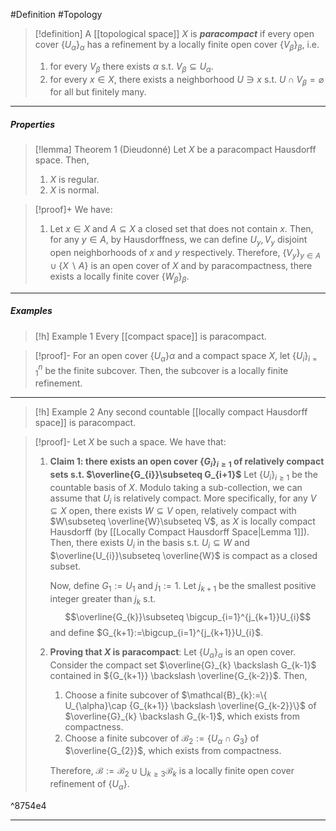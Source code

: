 #Definition #Topology 

> [!definition]
> A [[topological space]] $X$ is ***paracompact*** if every open cover $\{ U_{\alpha} \}_{\alpha}$ has a refinement by a locally finite open cover $\{ V_{\beta} \}_{\beta}$, i.e.
> 1. for every $V_{\beta}$ there exists $\alpha$ s.t. $V_{\beta}\subseteq U_{\alpha}$.
> 2. for every $x\in X$, there exists a neighborhood $U\ni x$ s.t. $U\cap V_{\beta}=\varnothing$ for all but finitely many.
---
##### Properties
> [!lemma] Theorem 1 (Dieudonné)
> Let $X$ be a paracompact Hausdorff space. Then,
> 1. $X$ is regular. 
> 2. $X$ is normal.

> [!proof]+
> We have:
> 1. Let $x\in X$ and $A\subseteq X$ a closed set that does not contain $x$. Then, for any $y\in A$, by Hausdorffness, we can define $U_{y},V_{y}$ disjoint open neighborhoods of $x$ and $y$ respectively. Therefore, $\{ V_{y} \}_{y\in A}\cup \{ X \backslash A \}$ is an open cover of $X$ and by paracompactness, there exists a locally finite cover $\{ W_{\beta} \}_{\beta}$. 
---
##### Examples
> [!h] Example 1
> Every [[compact space]] is paracompact.

> [!proof]-
> For an open cover $\{ U_{\alpha} \}\alpha$ and a compact space $X$, let $\{ U_{i} \}_{i=1}^n$ be the finite subcover. Then, the subcover is a locally finite refinement.
---
> [!h] Example 2
> Any second countable [[locally compact Hausdorff space]] is paracompact.

> [!proof]-
> Let $X$ be such a space. We have that:
> 1. **Claim 1: there exists an open cover $\{ G_{i} \}_{i\geq 1}$ of relatively compact sets s.t. $\overline{G_{i}}\subseteq G_{i+1}$**
>    Let $\{ U_{i} \}_{i\geq 1}$ be the countable basis of $X$. Modulo taking a sub-collection, we can assume that $U_{i}$ is relatively compact. More specifically, for any $V\subseteq X$ open, there exists $W\subseteq V$ open, relatively compact with $W\subseteq \overline{W}\subseteq V$, as $X$ is locally compact Hausdorff (by [[Locally Compact Hausdorff Space|Lemma 1]]). Then,  there exists $U_{i}$ in the basis s.t. $U_{i}\subseteq W$ and $\overline{U_{i}}\subseteq \overline{W}$ is compact as a closed subset. 
>    
>    Now, define $G_{1}:=U_{1}$ and $j_{1}:=1$. Let $j_{k+1}$ be the smallest positive integer greater than $j_{k}$ s.t. $$\overline{G_{k}}\subseteq \bigcup_{i=1}^{j_{k+1}}U_{i}$$and define $G_{k+1}:=\bigcup_{i=1}^{j_{k+1}}U_{i}$. 
> 2. **Proving that $X$ is paracompact**:
>    Let $\{ U_{\alpha} \}_{\alpha}$ is an open cover. Consider the compact set $\overline{G}_{k} \backslash G_{k-1}$ contained in ${G_{k+1}} \backslash \overline{G_{k-2}}$. Then, 
>    1. Choose a finite subcover of $\mathcal{B}_{k}:=\{ U_{\alpha}\cap {G_{k+1}} \backslash \overline{G_{k-2}}\}$ of $\overline{G}_{k} \backslash G_{k-1}$, which exists from compactness.
>    2. Choose a finite subcover of $\mathcal{B}_{2}:=\{ U_{\alpha}\cap G_{3} \}$ of $\overline{G_{2}}$, which exists from compactness. 
>    
>    Therefore, $\mathcal{B}:=\mathcal{B}_{2}\cup \bigcup_{k\geq 3}\mathcal{B}_{k}$ is a locally finite open cover refinement of $\{ U_{\alpha} \}$. 

^8754e4

---
